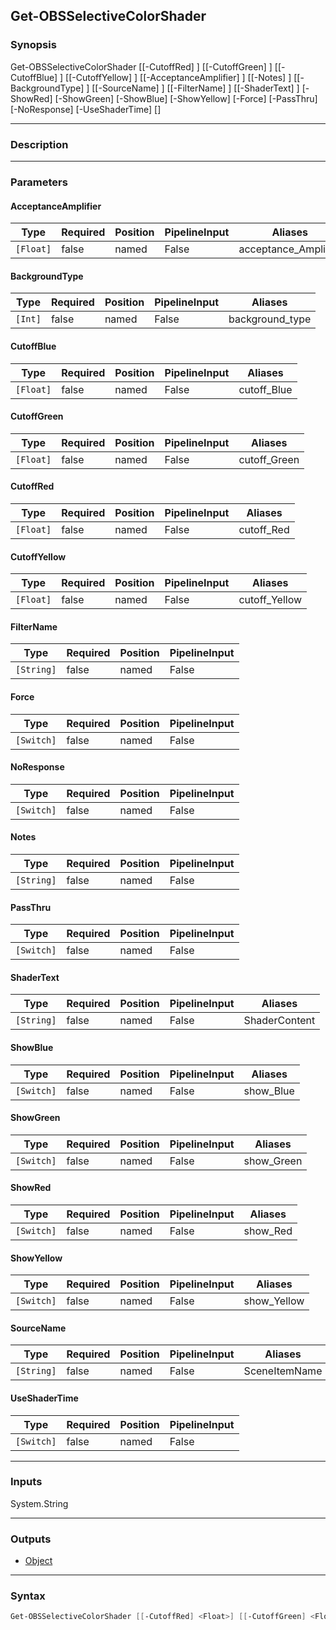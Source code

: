 Get-OBSSelectiveColorShader
---------------------------

### Synopsis
Get-OBSSelectiveColorShader [[-CutoffRed] <float>] [[-CutoffGreen] <float>] [[-CutoffBlue] <float>] [[-CutoffYellow] <float>] [[-AcceptanceAmplifier] <float>] [[-Notes] <string>] [[-BackgroundType] <int>] [[-SourceName] <string>] [[-FilterName] <string>] [[-ShaderText] <string>] [-ShowRed] [-ShowGreen] [-ShowBlue] [-ShowYellow] [-Force] [-PassThru] [-NoResponse] [-UseShaderTime] [<CommonParameters>]

---

### Description

---

### Parameters
#### **AcceptanceAmplifier**

|Type     |Required|Position|PipelineInput|Aliases             |
|---------|--------|--------|-------------|--------------------|
|`[Float]`|false   |named   |False        |acceptance_Amplifier|

#### **BackgroundType**

|Type   |Required|Position|PipelineInput|Aliases        |
|-------|--------|--------|-------------|---------------|
|`[Int]`|false   |named   |False        |background_type|

#### **CutoffBlue**

|Type     |Required|Position|PipelineInput|Aliases    |
|---------|--------|--------|-------------|-----------|
|`[Float]`|false   |named   |False        |cutoff_Blue|

#### **CutoffGreen**

|Type     |Required|Position|PipelineInput|Aliases     |
|---------|--------|--------|-------------|------------|
|`[Float]`|false   |named   |False        |cutoff_Green|

#### **CutoffRed**

|Type     |Required|Position|PipelineInput|Aliases   |
|---------|--------|--------|-------------|----------|
|`[Float]`|false   |named   |False        |cutoff_Red|

#### **CutoffYellow**

|Type     |Required|Position|PipelineInput|Aliases      |
|---------|--------|--------|-------------|-------------|
|`[Float]`|false   |named   |False        |cutoff_Yellow|

#### **FilterName**

|Type      |Required|Position|PipelineInput|
|----------|--------|--------|-------------|
|`[String]`|false   |named   |False        |

#### **Force**

|Type      |Required|Position|PipelineInput|
|----------|--------|--------|-------------|
|`[Switch]`|false   |named   |False        |

#### **NoResponse**

|Type      |Required|Position|PipelineInput|
|----------|--------|--------|-------------|
|`[Switch]`|false   |named   |False        |

#### **Notes**

|Type      |Required|Position|PipelineInput|
|----------|--------|--------|-------------|
|`[String]`|false   |named   |False        |

#### **PassThru**

|Type      |Required|Position|PipelineInput|
|----------|--------|--------|-------------|
|`[Switch]`|false   |named   |False        |

#### **ShaderText**

|Type      |Required|Position|PipelineInput|Aliases      |
|----------|--------|--------|-------------|-------------|
|`[String]`|false   |named   |False        |ShaderContent|

#### **ShowBlue**

|Type      |Required|Position|PipelineInput|Aliases  |
|----------|--------|--------|-------------|---------|
|`[Switch]`|false   |named   |False        |show_Blue|

#### **ShowGreen**

|Type      |Required|Position|PipelineInput|Aliases   |
|----------|--------|--------|-------------|----------|
|`[Switch]`|false   |named   |False        |show_Green|

#### **ShowRed**

|Type      |Required|Position|PipelineInput|Aliases |
|----------|--------|--------|-------------|--------|
|`[Switch]`|false   |named   |False        |show_Red|

#### **ShowYellow**

|Type      |Required|Position|PipelineInput|Aliases    |
|----------|--------|--------|-------------|-----------|
|`[Switch]`|false   |named   |False        |show_Yellow|

#### **SourceName**

|Type      |Required|Position|PipelineInput|Aliases      |
|----------|--------|--------|-------------|-------------|
|`[String]`|false   |named   |False        |SceneItemName|

#### **UseShaderTime**

|Type      |Required|Position|PipelineInput|
|----------|--------|--------|-------------|
|`[Switch]`|false   |named   |False        |

---

### Inputs
System.String

---

### Outputs
* [Object](https://learn.microsoft.com/en-us/dotnet/api/System.Object)

---

### Syntax
```PowerShell
Get-OBSSelectiveColorShader [[-CutoffRed] <Float>] [[-CutoffGreen] <Float>] [[-CutoffBlue] <Float>] [[-CutoffYellow] <Float>] [[-AcceptanceAmplifier] <Float>] [-ShowRed <Switch>] [-ShowGreen <Switch>] [-ShowBlue <Switch>] [-ShowYellow <Switch>] [[-Notes] <String>] [[-BackgroundType] <Int>] [[-SourceName] <String>] [[-FilterName] <String>] [[-ShaderText] <String>] [-Force <Switch>] [-PassThru <Switch>] [-NoResponse <Switch>] [-UseShaderTime <Switch>] [<CommonParameters>]
```
